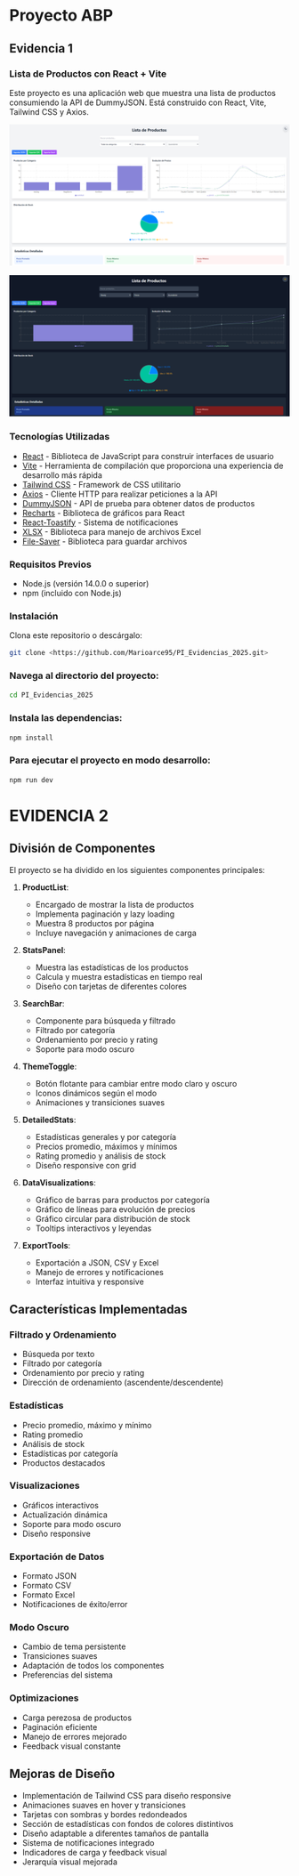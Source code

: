 # Proyecto ABP

## Evidencia 1

### Lista de Productos con React + Vite

Este proyecto es una aplicación web que muestra una lista de productos consumiendo la API de DummyJSON. Está construido con React, Vite, Tailwind CSS y Axios.

![Vista previa de la aplicación](./public/preview.png)

![Vista detallada de productos y estadísticas](./public/preview2.png)

### Tecnologías Utilizadas

- [React](https://reactjs.org/) - Biblioteca de JavaScript para construir interfaces de usuario
- [Vite](https://vitejs.dev/) - Herramienta de compilación que proporciona una experiencia de desarrollo más rápida
- [Tailwind CSS](https://tailwindcss.com/) - Framework de CSS utilitario
- [Axios](https://axios-http.com/) - Cliente HTTP para realizar peticiones a la API
- [DummyJSON](https://dummyjson.com/) - API de prueba para obtener datos de productos
- [Recharts](https://recharts.org/) - Biblioteca de gráficos para React
- [React-Toastify](https://fkhadra.github.io/react-toastify/) - Sistema de notificaciones
- [XLSX](https://github.com/SheetJS/sheetjs) - Biblioteca para manejo de archivos Excel
- [File-Saver](https://github.com/eligrey/FileSaver.js/) - Biblioteca para guardar archivos

### Requisitos Previos

- Node.js (versión 14.0.0 o superior)
- npm (incluido con Node.js)

### Instalación

Clona este repositorio o descárgalo:
```bash
git clone <https://github.com/Marioarce95/PI_Evidencias_2025.git>
```

### Navega al directorio del proyecto:

```bash
cd PI_Evidencias_2025
```

### Instala las dependencias:

```bash
npm install
```

### Para ejecutar el proyecto en modo desarrollo:

```bash
npm run dev
```

# EVIDENCIA 2

## División de Componentes

El proyecto se ha dividido en los siguientes componentes principales:

1. **ProductList**: 
   - Encargado de mostrar la lista de productos
   - Implementa paginación y lazy loading
   - Muestra 8 productos por página
   - Incluye navegación y animaciones de carga

2. **StatsPanel**: 
   - Muestra las estadísticas de los productos
   - Calcula y muestra estadísticas en tiempo real
   - Diseño con tarjetas de diferentes colores

3. **SearchBar**:
   - Componente para búsqueda y filtrado
   - Filtrado por categoría
   - Ordenamiento por precio y rating
   - Soporte para modo oscuro

4. **ThemeToggle**:
   - Botón flotante para cambiar entre modo claro y oscuro
   - Iconos dinámicos según el modo
   - Animaciones y transiciones suaves

5. **DetailedStats**:
   - Estadísticas generales y por categoría
   - Precios promedio, máximos y mínimos
   - Rating promedio y análisis de stock
   - Diseño responsive con grid

6. **DataVisualizations**:
   - Gráfico de barras para productos por categoría
   - Gráfico de líneas para evolución de precios
   - Gráfico circular para distribución de stock
   - Tooltips interactivos y leyendas

7. **ExportTools**:
   - Exportación a JSON, CSV y Excel
   - Manejo de errores y notificaciones
   - Interfaz intuitiva y responsive

## Características Implementadas

### Filtrado y Ordenamiento
- Búsqueda por texto
- Filtrado por categoría
- Ordenamiento por precio y rating
- Dirección de ordenamiento (ascendente/descendente)

### Estadísticas
- Precio promedio, máximo y mínimo
- Rating promedio
- Análisis de stock
- Estadísticas por categoría
- Productos destacados

### Visualizaciones
- Gráficos interactivos
- Actualización dinámica
- Soporte para modo oscuro
- Diseño responsive

### Exportación de Datos
- Formato JSON
- Formato CSV
- Formato Excel
- Notificaciones de éxito/error

### Modo Oscuro
- Cambio de tema persistente
- Transiciones suaves
- Adaptación de todos los componentes
- Preferencias del sistema

### Optimizaciones
- Carga perezosa de productos
- Paginación eficiente
- Manejo de errores mejorado
- Feedback visual constante

## Mejoras de Diseño

- Implementación de Tailwind CSS para diseño responsive
- Animaciones suaves en hover y transiciones
- Tarjetas con sombras y bordes redondeados
- Sección de estadísticas con fondos de colores distintivos
- Diseño adaptable a diferentes tamaños de pantalla
- Sistema de notificaciones integrado
- Indicadores de carga y feedback visual
- Jerarquía visual mejorada
